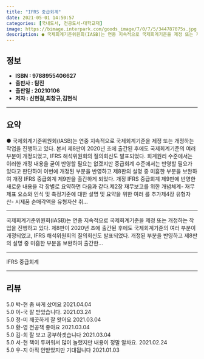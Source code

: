 ```yaml
---
title: "IFRS 중급회계"
date: 2021-05-01 14:50:57
categories: [국내도서, 전공도서-대학교재]
image: https://bimage.interpark.com/goods_image/7/0/7/5/344787075s.jpg
description: ● 국제회계기준위원회(IASB)는 연중 지속적으로 국제회계기준을 제정 또는 개정하는 작업을 진행하고 있다. 본서 제8판이 2020년 초에 출간된 후에도 국제회계기준의 여러 부분이 개정되었고, IFRS 해석위원회의 질의회신도 발표되었다. 회계원리 수준에서는 이러한 개정 내용을 굳이 반영
---
```


## **정보**

- **ISBN : 9788955406627**
- **출판사 : 탐진**
- **출판일 : 20210106**
- **저자 : 신현걸,최창규,김현식**

------



## **요약**

●  국제회계기준위원회(IASB)는 연중 지속적으로 국제회계기준을 제정 또는 개정하는 작업을 진행하고 있다. 본서 제8판이 2020년 초에 출간된 후에도 국제회계기준의 여러 부분이 개정되었고, IFRS 해석위원회의 질의회신도 발표되었다. 회계원리 수준에서는 이러한 개정 내용을 굳이 반영할 필요는 없겠지만 중급회계 수준에서는 반영할 필요가 있다고 판단하여 이번에 개정된 부분을 반영하고 제8판의 설명 중 미흡한 부분을 보완하여 개정 IFRS 중급회계 제9판을 출간하게 되었다.  개정 IFRS 중급회계 제9판에 반영한 새로운 내용을 각 장별로 요약하면 다음과 같다.제2장 재무보고를 위한 개념체계- 재무제표 요소와 인식 및 측정기준에 대한 설명 및 요약을 위한 여러 를 추가제4장 유형자산- 시제품 순매각액을 유형자산 취...

------

국제회계기준위원회(IASB)는 연중 지속적으로 국제회계기준을 제정 또는 개정하는 작업을 진행하고 있다. 제8판이 2020년 초에 출간된 후에도 국제회계기준의 여러 부분이 개정되었고, IFRS 해석위원회의 질의회신도 발표되었다. 개정된 부분을 반영하고 제8판의 설명 중 미흡한 부분을 보완하여 출간한... 

------


IFRS 중급회계 

------


## **리뷰** 

5.0 박-현 좀 싸게 샀어요 2021.04.04 <br/>5.0 이-국 잘 받았습니다. 2021.03.24 <br/>5.0 정-미 깨끗하게 잘 왓어요 2021.03.04 <br/>5.0 황-영 전공책 좋아요 2021.03.04 <br/>5.0 김-희 잘 보고 공부하겟습니다 2021.03.04 <br/>5.0 서-현 책이 두꺼워서 많이 놀랬지만 내용이 정말 알차요. 2021.02.24 <br/>5.0 우-지 아직 안받았지만 기대됩니다 2021.01.03 <br/>